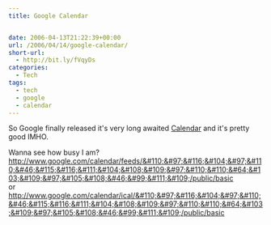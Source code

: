 ```yaml
---
title: Google Calendar


date: 2006-04-13T21:22:39+00:00
url: /2006/04/14/google-calendar/
short-url:
  - http://bit.ly/fVqyDs
categories:
  - Tech
tags:
  - tech
  - google
  - calendar
---
```

So Google finally released it's very long awaited <a href="http://www.google.com/calendar/render">Calendar</a> and it's pretty good IMHO.

Wanna see how busy I am?<br /> http://www.google.com/calendar/feeds/&#110;&#97;&#116;&#104;&#97;&#110;&#46;&#115;&#116;&#111;&#104;&#108;&#109;&#97;&#110;&#110;&#64;&#103;&#109;&#97;&#105;&#108;&#46;&#99;&#111;&#109;/public/basic<br /> or<br /> http://www.google.com/calendar/ical/&#110;&#97;&#116;&#104;&#97;&#110;&#46;&#115;&#116;&#111;&#104;&#108;&#109;&#97;&#110;&#110;&#64;&#103;&#109;&#97;&#105;&#108;&#46;&#99;&#111;&#109;/public/basic